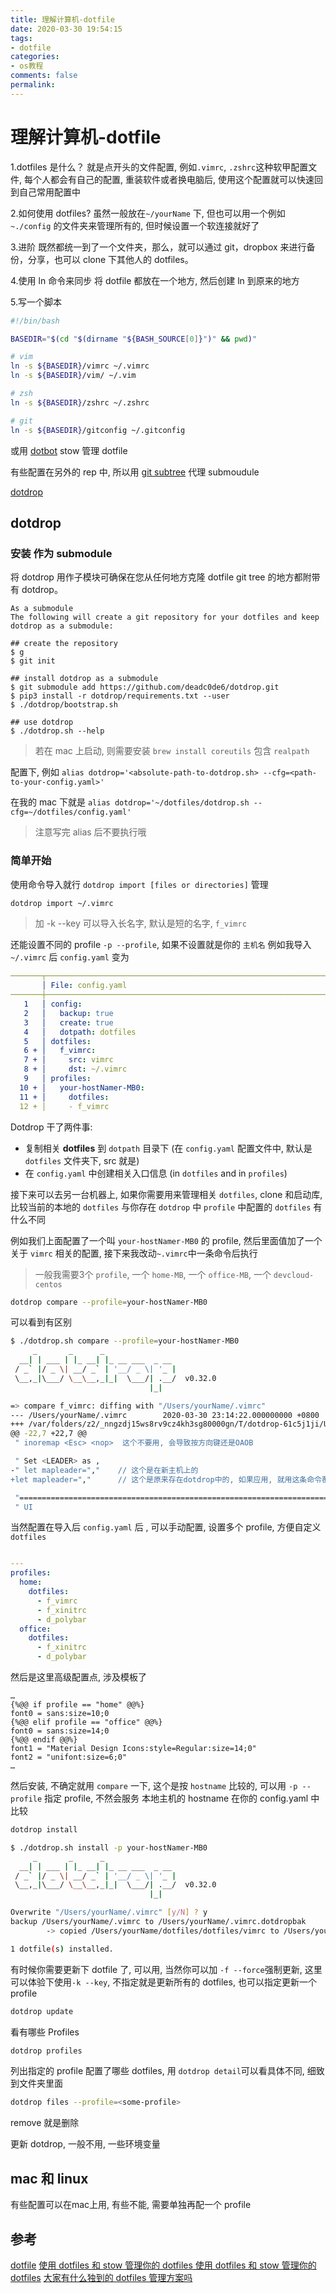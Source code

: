 ```yaml
---
title: 理解计算机-dotfile
date: 2020-03-30 19:54:15
tags:
- dotfile
categories:
- os教程
comments: false
permalink:
---
```


# 理解计算机-dotfile

1.dotfiles 是什么？
就是点开头的文件配置, 例如`.vimrc`, `.zshrc`这种软甲配置文件, 每个人都会有自己的配置, 重装软件或者换电脑后, 使用这个配置就可以快速回到自己常用配置中

2.如何使用 dotfiles?
虽然一般放在`~/yourName` 下, 但也可以用一个例如 `~./config` 的文件夹来管理所有的, 但时候设置一个软连接就好了

3.进阶
既然都统一到了一个文件夹，那么，就可以通过 git，dropbox 来进行备份，分享，也可以 clone 下其他人的 dotfiles。

4.使用 ln 命令来同步
将 dotfile 都放在一个地方, 然后创建 ln 到原来的地方

5.写一个脚本

```bash
#!/bin/bash

BASEDIR="$(cd "$(dirname "${BASH_SOURCE[0]}")" && pwd)"

# vim
ln -s ${BASEDIR}/vimrc ~/.vimrc
ln -s ${BASEDIR}/vim/ ~/.vim

# zsh
ln -s ${BASEDIR}/zshrc ~/.zshrc

# git
ln -s ${BASEDIR}/gitconfig ~/.gitconfig
```

或用 [dotbot](https://github.com/anishathalye/dotbot)
stow 管理 dotfile

有些配置在另外的 rep 中, 所以用 [git subtree](https://www.atlassian.com/git/tutorials/git-subtree) 代理 submoudule

[dotdrop](https://github.com/deadc0de6/dotdrop)

## dotdrop

### 安装 作为 submodule

将 dotdrop 用作子模块可确保在您从任何地方克隆 dotfile git tree 的地方都附带有 dotdrop。

```git
As a submodule
The following will create a git repository for your dotfiles and keep dotdrop as a submodule:

## create the repository
$ g
$ git init

## install dotdrop as a submodule
$ git submodule add https://github.com/deadc0de6/dotdrop.git
$ pip3 install -r dotdrop/requirements.txt --user
$ ./dotdrop/bootstrap.sh

## use dotdrop
$ ./dotdrop.sh --help
```

> 若在 mac 上启动, 则需要安装 `brew install coreutils` 包含 `realpath`

配置下, 例如 `alias dotdrop='<absolute-path-to-dotdrop.sh> --cfg=<path-to-your-config.yaml>'`

在我的 mac 下就是 `alias dotdrop='~/dotfiles/dotdrop.sh --cfg=~/dotfiles/config.yaml'`

> 注意写完 alias 后不要执行哦

### 简单开始

使用命令导入就行 `dotdrop import [files or directories]` 管理

```bash
dotdrop import ~/.vimrc
```

> 加 -k --key 可以导入长名字, 默认是短的名字, `f_vimrc`

还能设置不同的 profile `-p --profile`, 如果不设置就是你的 `主机名`
例如我导入 `~/.vimrc` 后 `config.yaml` 变为

```yaml
───────┬──────────────────────────────────────────────────────────────────────────────────────────────────────────────────────────────────────────────────────
       │ File: config.yaml
───────┼──────────────────────────────────────────────────────────────────────────────────────────────────────────────────────────────────────────────────────
   1   │ config:
   2   │   backup: true
   3   │   create: true
   4   │   dotpath: dotfiles
   5   │ dotfiles:
   6 + │   f_vimrc:
   7 + │     src: vimrc
   8 + │     dst: ~/.vimrc
   9   │ profiles:
  10 + │   your-hostNamer-MB0:
  11 + │     dotfiles:
  12 + │     - f_vimrc

```

Dotdrop 干了两件事:

- 复制相关 **dotfiles** 到 `dotpath` 目录下 (在 `config.yaml` 配置文件中, 默认是 `dotfiles` 文件夹下, src 就是)
- 在 `config.yaml` 中创建相关入口信息 (in `dotfiles` and in `profiles`)

接下来可以去另一台机器上, 如果你需要用来管理相关 `dotfiles`, clone 和启动库, 比较当前的本地的 `dotfiles` 与你存在 `dotdrop` 中 `profile` 中配置的 `dotfiles` 有什么不同

例如我们上面配置了一个叫 `your-hostNamer-MB0` 的 profile, 然后里面值加了一个关于 `vimrc` 相关的配置, 接下来我改动`~.vimrc`中一条命令后执行

> 一般我需要3个 `profile`, 一个 `home-MB`,  一个 `office-MB`, 一个 `devcloud-centos`

```bash
dotdrop compare --profile=your-hostNamer-MB0
```

可以看到有区别

```bash
$ ./dotdrop.sh compare --profile=your-hostNamer-MB0
     _       _      _
  __| | ___ | |_ __| |_ __ ___  _ __
 / _` |/ _ \| __/ _` | '__/ _ \| '_ |
 \__,_|\___/ \__\__,_|_|  \___/| .__/  v0.32.0
                               |_|

=> compare f_vimrc: diffing with "/Users/yourName/.vimrc"
--- /Users/yourName/.vimrc        2020-03-30 23:14:22.000000000 +0800
+++ /var/folders/z2/_nngzdj15ws8rv9cz4kh3sg80000gn/T/dotdrop-61c5j1ji/Users/yourName/.vimrc       2020-03-30 23:14:31.000000000 +0800
@@ -22,7 +22,7 @@
 " inoremap <Esc> <nop>  这个不要用, 会导致按方向键还是OAOB

 " Set <LEADER> as ,
-" let mapleader=","    // 这个是在新主机上的
+let mapleader=","      // 这个是原来存在dotdrop中的, 如果应用, 就用这条命令覆盖

 "==========================================================================
 " UI
```

当然配置在导入后 `config.yaml` 后 , 可以手动配置, 设置多个 profile, 方便自定义 `dotfiles`

```yaml

---
profiles:
  home:
    dotfiles:
      - f_vimrc
      - f_xinitrc
      - d_polybar
  office:
    dotfiles:
      - f_xinitrc
      - d_polybar
```

然后是这里高级配置点, 涉及模板了

```
…
{%@@ if profile == "home" @@%}
font0 = sans:size=10;0
{%@@ elif profile == "office" @@%}
font0 = sans:size=14;0
{%@@ endif @@%}
font1 = "Material Design Icons:style=Regular:size=14;0"
font2 = "unifont:size=6;0"
…
```

然后安装, 不确定就用 `compare` 一下, 这个是按 `hostname` 比较的, 可以用 `-p --profile` 指定 profile, 不然会服务 本地主机的 hostname 在你的 config.yaml 中比较

```bash
dotdrop install
```

```bash
$ ./dotdrop.sh install -p your-hostNamer-MB0
     _       _      _
  __| | ___ | |_ __| |_ __ ___  _ __
 / _` |/ _ \| __/ _` | '__/ _ \| '_ |
 \__,_|\___/ \__\__,_|_|  \___/| .__/  v0.32.0
                               |_|

Overwrite "/Users/yourName/.vimrc" [y/N] ? y
backup /Users/yourName/.vimrc to /Users/yourName/.vimrc.dotdropbak
        -> copied /Users/yourName/dotfiles/dotfiles/vimrc to /Users/yourName/.vimrc

1 dotfile(s) installed.


```

有时候你需要更新下 dotfile 了, 可以用, 当然你可以加 `-f --force`强制更新, 这里可以体验下使用`-k --key`, 不指定就是更新所有的 dotfiles, 也可以指定更新一个 profile

```bash
dotdrop update
```

看有哪些 Profiles

```bash
dotdrop profiles

```

列出指定的 profile 配置了哪些 dotfiles, 用 `dotdrop detail`可以看具体不同, 细致到文件夹里面

```bash
dotdrop files --profile=<some-profile>
```

remove 就是删除

更新 dotdrop, 一般不用, 一些环境变量

## mac 和 linux

有些配置可以在mac上用, 有些不能, 需要单独再配一个 profile

## 参考

[dotfile](https://dotfiles.github.io/)
[使用 dotfiles 和 stow 管理你的 dotfiles 使用 dotfiles 和 stow 管理你的 dotfiles](https://blog.oyanglul.us/github/using-dotfiles-and-stow-to-manage-your-dotfiles)
[大家有什么独到的 dotfiles 管理方案吗](https://www.v2ex.com/t/591506)
